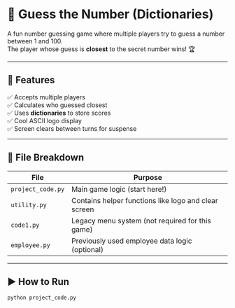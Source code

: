 # 🎯 Guess the Number (Dictionaries)

A fun number guessing game where multiple players try to guess a number between 1 and 100.  
The player whose guess is **closest** to the secret number wins! 🏆

---

## 🚀 Features

✅ Accepts multiple players  
✅ Calculates who guessed closest  
✅ Uses **dictionaries** to store scores  
✅ Cool ASCII logo display  
✅ Screen clears between turns for suspense

---

## 📁 File Breakdown

| File            | Purpose                                      |
|-----------------|----------------------------------------------|
| `project_code.py` | Main game logic (start here!)               |
| `utility.py`      | Contains helper functions like logo and clear screen |
| `code1.py`        | Legacy menu system (not required for this game) |
| `employee.py`     | Previously used employee data logic (optional)   |

---

## ▶️ How to Run

```bash
python project_code.py
